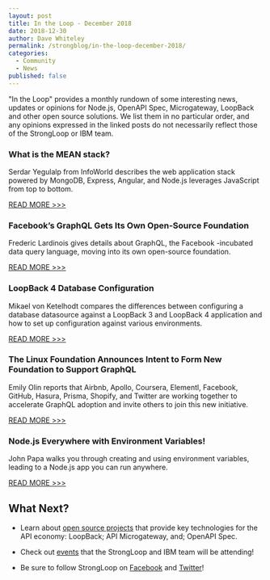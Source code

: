 ```yaml
---
layout: post
title: In the Loop - December 2018
date: 2018-12-30
author: Dave Whiteley
permalink: /strongblog/in-the-loop-december-2018/
categories:
  - Community
  - News
published: false
---
```


"In the Loop" provides a monthly rundown of some interesting news, updates or opinions for Node.js, OpenAPI Spec, Microgateway, LoopBack and other open source solutions. We list them in no particular order, and any opinions expressed in the linked posts do not necessarily reflect those of the StrongLoop or IBM team.
<!--more-->

### What is the MEAN stack? 

Serdar Yegulalp from InfoWorld describes the web application stack powered by MongoDB, Express, Angular, and Node.js leverages JavaScript from top to bottom.

[READ MORE >>>](https://www.arnnet.com.au/article/649657/what-mean-stack-javascript-web-applications/)

### Facebook’s GraphQL Gets Its Own Open-Source Foundation

Frederic Lardinois gives details about GraphQL, the Facebook -incubated data query language, moving into its own open-source foundation.

[READ MORE >>>](https://techcrunch.com/2018/11/06/facebooks-graphql-gets-its-own-open-source-foundation/)

### LoopBack 4 Database Configuration

Mikael von Ketelhodt compares the differences between configuring a database datasource against a LoopBack 3 and LoopBack 4 application and how to set up configuration against various environments.

[READ MORE >>>](https://itnext.io/loopback-4-database-configuration-8f085399268)

### The Linux Foundation Announces Intent to Form New Foundation to Support GraphQL

Emily Olin reports that Airbnb, Apollo, Coursera, Elementl, Facebook, GitHub, Hasura, Prisma, Shopify, and Twitter are working together to accelerate GraphQL adoption and invite others to join this new initiative.

[READ MORE >>>](https://www.linuxfoundation.org/press-release/2018/11/intent_to_form_graphql/)

### Node.js Everywhere with Environment Variables!

John Papa walks you through creating and using environment variables, leading to a Node.js app you can run anywhere.

[READ MORE >>>](https://medium.com/the-node-js-collection/making-your-node-js-work-everywhere-with-environment-variables-2da8cdf6e786)

## What Next?

* Learn about [open source projects](https://strongloop.com/projects/) that provide key technologies for the API economy: LoopBack; API Microgateway, and; OpenAPI Spec. 

* Check out [events](https://strongloop.com/events/) that the StrongLoop and IBM team will be attending!

* Be sure to follow StrongLoop on [Facebook](https://www.facebook.com/strongloop/) and [Twitter](https://twitter.com/StrongLoop)!

